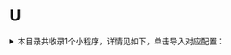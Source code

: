 # U
<details>
<summary>
本目录共收录1个小程序，详情见如下，单击导入对应配置：
</summary>

- [U净生活](surge:///install-module?url=https%3A%2F%2Fraw.githubusercontent.com%2FzirawellRule%2FSurge%2FAdblock%2FApplet%2FWechat%2FU%2FU%E5%87%80%E7%94%9F%E6%B4%BB%2Fzhinengxiyifang.sgmodule)

</details>